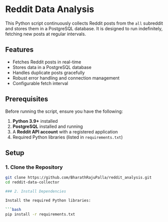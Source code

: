 # Reddit Data Analysis

This Python script continuously collects Reddit posts from the `all` subreddit and stores them in a PostgreSQL database. It is designed to run indefinitely, fetching new posts at regular intervals.

## Features

- Fetches Reddit posts in real-time
- Stores data in a PostgreSQL database
- Handles duplicate posts gracefully
- Robust error handling and connection management
- Configurable fetch interval

## Prerequisites

Before running the script, ensure you have the following:

1. **Python 3.9+** installed
2. **PostgreSQL** installed and running
3. A **Reddit API account** with a registered application
4. Required Python libraries (listed in `requirements.txt`)

## Setup

### 1. Clone the Repository

```bash
git clone https://github.com/BharathRajuPalla/reddit_analysis.git
cd reddit-data-collector

### 2. Install Dependencies

Install the required Python libraries:

```bash
pip install -r requirements.txt

